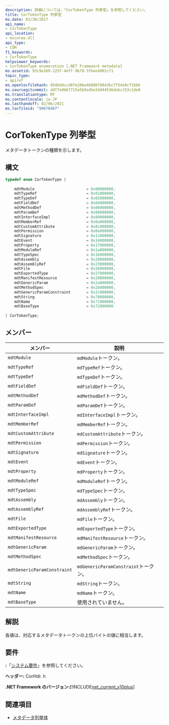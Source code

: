 ```yaml
---
description: 詳細については、「CorTokenType 列挙型」を参照してください。
title: CorTokenType 列挙型
ms.date: 03/30/2017
api_name:
- CorTokenType
api_location:
- mscoree.dll
api_type:
- COM
f1_keywords:
- CorTokenType
helpviewer_keywords:
- CorTokenType enumeration [.NET Framework metadata]
ms.assetid: 93c9a369-225f-4eff-9b78-3fbee4902cf1
topic_type:
- apiref
ms.openlocfilehash: 954bddccd8fe20be46080f8843bcf754e0cf1bbb
ms.sourcegitcommit: ddf7edb67715a5b9a45e3dd44536dabc153c1de0
ms.translationtype: MT
ms.contentlocale: ja-JP
ms.lasthandoff: 02/06/2021
ms.locfileid: "99678407"
---
```

# <a name="cortokentype-enumeration"></a>CorTokenType 列挙型

メタデータトークンの種類を示します。  
  
## <a name="syntax"></a>構文  
  
```cpp  
typedef enum CorTokenType {  
  
    mdtModule                       = 0x00000000,  
    mdtTypeRef                      = 0x01000000,  
    mdtTypeDef                      = 0x02000000,  
    mdtFieldDef                     = 0x04000000,  
    mdtMethodDef                    = 0x06000000,  
    mdtParamDef                     = 0x08000000,  
    mdtInterfaceImpl                = 0x09000000,  
    mdtMemberRef                    = 0x0a000000,  
    mdtCustomAttribute              = 0x0c000000,  
    mdtPermission                   = 0x0e000000,  
    mdtSignature                    = 0x11000000,  
    mdtEvent                        = 0x14000000,  
    mdtProperty                     = 0x17000000,  
    mdtModuleRef                    = 0x1a000000,  
    mdtTypeSpec                     = 0x1b000000,  
    mdtAssembly                     = 0x20000000,  
    mdtAssemblyRef                  = 0x23000000,  
    mdtFile                         = 0x26000000,  
    mdtExportedType                 = 0x27000000,  
    mdtManifestResource             = 0x28000000,  
    mdtGenericParam                 = 0x2a000000,  
    mdtMethodSpec                   = 0x2b000000,  
    mdtGenericParamConstraint       = 0x2c000000,  
    mdtString                       = 0x70000000,  
    mdtName                         = 0x71000000,  
    mdtBaseType                     = 0x72000000  
  
} CorTokenType;  
```  
  
## <a name="members"></a>メンバー  
  
|メンバー|説明|  
|------------|-----------------|  
|`mdtModule`|`mdModule`トークン。|  
|`mdtTypeRef`|`mdTypeRef`トークン。|  
|`mdtTypeDef`|`mdTypeDef`トークン。|  
|`mdtFieldDef`|`mdFieldDef`トークン。|  
|`mdtMethodDef`|`mdMethodDef`トークン。|  
|`mdtParamDef`|`mdParamDef`トークン。|  
|`mdtInterfaceImpl`|`mdInterfaceImpl`トークン。|  
|`mdtMemberRef`|`mdMemberRef`トークン。|  
|`mdtCustomAttribute`|`mdCustomAttribute`トークン。|  
|`mdtPermission`|`mdPermission`トークン。|  
|`mdtSignature`|`mdSignature`トークン。|  
|`mdtEvent`|`mdEvent`トークン。|  
|`mdtProperty`|`mdProperty`トークン。|  
|`mdtModuleRef`|`mdModuleRef`トークン。|  
|`mdtTypeSpec`|`mdTypeSpec`トークン。|  
|`mdtAssembly`|`mdAssembly`トークン。|  
|`mdtAssemblyRef`|`mdAssemblyRef`トークン。|  
|`mdtFile`|`mdFile`トークン。|  
|`mdtExportedType`|`mdExportedType`トークン。|  
|`mdtManifestResource`|`mdManifestResource`トークン。|  
|`mdtGenericParam`|`mdGenericParam`トークン。|  
|`mdtMethodSpec`|`mdMethodSpec`トークン。|  
|`mdtGenericParamConstraint`|`mdGenericParamConstraint`トークン。|  
|`mdtString`|`mdString`トークン。|  
|`mdtName`|`mdName`トークン。|  
|`mdtBaseType`|使用されていません。|  
  
## <a name="remarks"></a>解説  

 各値は、対応するメタデータトークンの上位バイトの値に相当します。  
  
## <a name="requirements"></a>要件  

 **:**「[システム要件](../../get-started/system-requirements.md)」を参照してください。  
  
 **ヘッダー:** CorHdr. h  
  
 **.NET Framework のバージョン:**[!INCLUDE[net_current_v10plus](../../../../includes/net-current-v10plus-md.md)]  
  
## <a name="see-also"></a>関連項目

- [メタデータ列挙体](metadata-enumerations.md)
